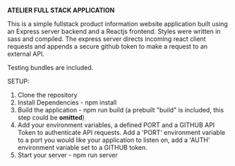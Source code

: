 **ATELIER FULL STACK APPLICATION**

This is a simple fullstack product information website application built using an Express server backend and a Reactjs frontend. Styles were written in sass and compiled. The express server directs incoming react client requests and appends a secure github token to make a request to an external API. 

Testing bundles are included. 


SETUP:
1. Clone the repository
2. Install Dependencies - npm install 
2. Build the application - npm run build (a prebuilt "build" is included, this step could be **omitted**) 
3. Add your environment variables, a defined PORT and a GITHUB API Token to authenticate API requests. Add a 'PORT' environment variable to a port you would like your application to listen on, add a 'AUTH' environment variable set to a GITHUB token. 
4. Start your server - npm run server 
